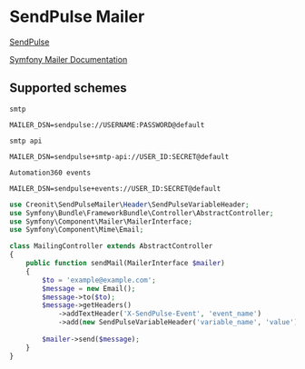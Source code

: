 SendPulse Mailer
================

[SendPulse](https://sendpulse.com/)

[Symfony Mailer Documentation](https://symfony.com/doc/current/mailer.html)


Supported schemes
------------------
`smtp`
```dotenv
MAILER_DSN=sendpulse://USERNAME:PASSWORD@default
```

`smtp api`
```dotenv
MAILER_DSN=sendpulse+smtp-api://USER_ID:SECRET@default
```

`Automation360 events`
```dotenv
MAILER_DSN=sendpulse+events://USER_ID:SECRET@default
```

```php
use Creonit\SendPulseMailer\Header\SendPulseVariableHeader;
use Symfony\Bundle\FrameworkBundle\Controller\AbstractController;
use Symfony\Component\Mailer\MailerInterface;
use Symfony\Component\Mime\Email;

class MailingController extends AbstractController
{
    public function sendMail(MailerInterface $mailer)
    {
        $to = 'example@example.com';
        $message = new Email();
        $message->to($to);
        $message->getHeaders()
            ->addTextHeader('X-SendPulse-Event', 'event_name')
            ->add(new SendPulseVariableHeader('variable_name', 'value'));
        
        $mailer->send($message);
    }
}
```

